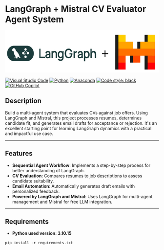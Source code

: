 # LangGraph + Mistral CV Evaluator Agent System

<img title="Logo" alt="Alt text" src="/imgs/logo.png">


[![Visual Studio Code](https://custom-icon-badges.demolab.com/badge/Visual%20Studio%20Code-0078d7.svg?logo=vsc&logoColor=white)](#)
[![Python](https://img.shields.io/badge/Python-3776AB?logo=python&logoColor=fff)](#)
[![Anaconda](https://img.shields.io/badge/Anaconda-44A833?logo=anaconda&logoColor=fff)](#)
[![Code style: black](https://img.shields.io/badge/code%20style-black-000000.svg)](https://github.com/psf/black)
[![GitHub Copilot](https://img.shields.io/badge/GitHub%20Copilot-000?logo=githubcopilot&logoColor=fff)](#)


## Description
Build a multi-agent system that evaluates CVs against job offers. Using LangGraph and Mistral, this project processes resumes, determines candidate fit, and generates email drafts for acceptance or rejection. It's an excellent starting point for learning LangGraph dynamics with a practical and impactful use case.

---

## Features
- **Sequential Agent Workflow**: Implements a step-by-step process for better understanding of LangGraph.
- **CV Evaluation**: Compares resumes to job descriptions to assess candidate suitability.
- **Email Automation**: Automatically generates draft emails with personalized feedback.
- **Powered by LangGraph and Mistral**: Uses LangGraph for multi-agent management and Mistral for free LLM integration.

---

## Requirements
- **Python used version: 3.10.15**

```python
pip install -r requirements.txt
```
